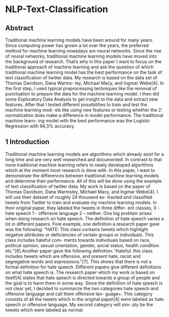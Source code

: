 # NLP-Text-Classification

## Abstract
Traditional machine learning models have been around for
many years. Since computing power has grown a lot over the years, the
preferred method for machine learning nowadays are neural networks.
Since the rise of neural networks, traditional machine learning models
have moved into the background of research. That’s why in this paper
I want to focus on the traditional approach of machine learning and
ask the question of which traditional machine learning model has the
best performance on the task of text classification of twitter data. My
research is based on the data set of Thomas Davidson, Dana Warms-
ley, Michael Macy, and Ingmar Webe[4]. In the first step, I used typical
preprocessing techniques like the removal of punctuation to prepare the
data for the machine learning model. I then did some Exploratory Data
Analysis to get insight to the data and extract new features. After that I
tested different possibilities to train and test the machine learning mod-
els like using new features or testing whether the Z-normalization does
make a difference in model performance. The traditional machine learn-
ing model with the best performance was the Logistic Regression with
94,3% accuracy.

## 1 Introduction
Traditional machine learning models are algorithms which already exist for a
long time and are very well researched and documented. In contrast to that
none traditional machine learning refers to newly developed algorithms which
at the moment most research is done with. In this paper, I want to demonstrate
the differences between traditional machine learning models and determine their
performance. All of this will be done using the example of text classification of
twitter data.
My work is based on the paper of Thomas Davidson, Dana Warmsley, Michael
Macy, and Ingmar Webe[4]. I will use their dataset of roughly 24 thousand ex-
tracted and classified tweets from Twitter to train and evaluate my machine
learning models. In their original paper, they labeled the tweets in three differ-
ent classes, 0 - hate speech 1 - offensive language 2 - neither. One big problem
arises when doing research on hate speech. The definition of hate speech varies a
lot in different papers. Fore example, one definition a research paper gave was the
following: ”HATE: This class contains tweets which highlight negative attributes
or deficiencies of certain groups or individuals. This class includes hateful com-
ments towards individuals based on race, political opinion, sexual orientation,
gender, social status, health condition etc.”[6].Another paper gave the following
definition: ’Hateful: this class includes tweets which are offensive, and present
hate, racist and segregative words and expressions.”[7]. This shows that there is
not a formal definition for hate speech. Different papers give different definitions
on what hate speech is. The research paper which my work is based on itself[4]
states that hate speech is directed towards a group of people and the goal is to
harm them in some way.
Since the definition of hate speech is not clear yet, I decided to summarize the
two categories hate speech and offensive language and call them offensive lan-
guage+. This category consists of all the tweets which in the original paper[4]
were labeled as hate speech or offensive language. My second category will sim-
ply be the tweets which were labeled as normal.



